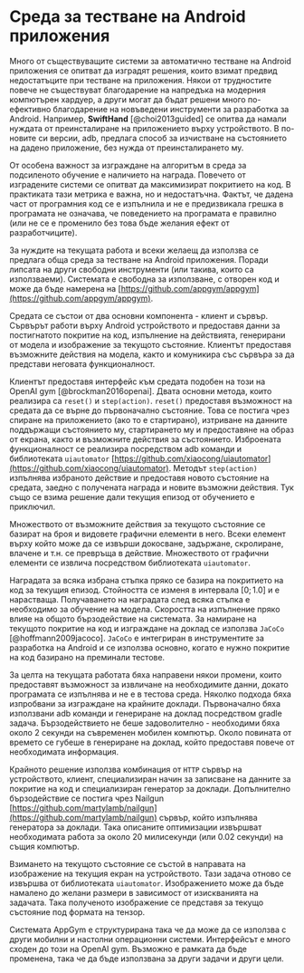 # Среда за тестване на Android приложения

Много от съществуващите системи за автоматично тестване на Android приложения се опитват да изградят решения, които взимат предвид недостатъците при тестване на приложения. Някои от трудностите повече не съществуват благодарение на напредъка на модерния компютърен хардуер, а други могат да бъдат решени много по-ефективно благодарение на новъведени инструменти за разработка за Android. Например, **SwiftHand** [@choi2013guided] се опитва да намали нуждата от преинсталиране на приложението върху устройството. В по-новите си версии, adb, предлага способ за изчистване на състоянието на дадено приложение, без нужда от преинсталирането му.

От особена важност за изграждане на алгоритъм в среда за подсиленото обучение е наличието на награда. Повечето от изградените системи се опитват да максимизират покритието на код. В практиката тази метрика е важна, но и недостатъчна. Фактът, че дадена част от програмния код се е изпълнила и не е предизвикала грешка в програмата не означава, че поведението на програмата е правилно (или не се е променило без това бъде желания ефект от разработчиците).

За нуждите на текущата работа и всеки желаещ да използва се предлага обща среда за тестване на Android приложения. Поради липсата на други свободни инструменти (или такива, които са използваеми). Системата е свободна за използване, с отворен код и може да бъде намерена на [https://github.com/appgym/appgym](https://github.com/appgym/appgym).

Средата се състои от два основни компонента - клиент и сървър. Сървърът работи върху Android устройството и предоставя данни за постигнатото покритие на код, изпълнение на действията, генерирани от модела и изображение за текущото състояние. Клиентът предоставя възможните действия на модела, както и комуникира със сървъра за да представи неговата функционалност. 

Клиентът предоставя интерфейс към средата подобен на този на OpenAI gym [@brockman2016openai]. Двата основни метода, които реализира са `reset()` и `step(action)`. `reset()` предоставя възможност на средата да се върне до първоначално състояние. Това се постига чрез спиране на приложението (ако то е стартирано), изтриване на данните поддържащи състоянието му, стартирането му и предоставяне на образ от екрана, както и възможните действия за състоянието. Изброената функционалност се реализира посредством adb команди и библиотеката `uiautomator` [https://github.com/xiaocong/uiautomator](https://github.com/xiaocong/uiautomator). Методът `step(action)` изпълнява избраното действие и предоставя новото състояние на средата, заедно с получената награда и новите възможни действия. Тук също се взима решение дали текущия епизод от обучението е приключил.

Множеството от възможните действия за текущото състояние се базират на броя и видовете графични елементи в него. Всеки елемент върху който може да се извърши докосване, задържане, скролиране, влачене и т.н. се превръща в действие. Множеството от графични елементи се извлича посредством библиотеката `uiautomator`.

Наградата за всяка избрана стъпка пряко се базира на покритието на код за текущия епизод. Стойността се изменя в интервала $[0;1.0]$ и е нарастваща. Получаването на наградата след всяка стъпка е необходимо за обучение на модела. Скоростта на изпълнение пряко влияе на общото бързодействие на системата. За намиране на текущото покритие на код и изграждане на доклад се използва `JaCoCo` [@hoffmann2009jacoco]. `JaCoCo` е интегриран в инструментите за разработка на Android и се използва основно, когато е нужно покритие на код базирано на преминали тестове. 

За целта на текущата работата бяха направени някои промени, които предоставят възможност за извличане на необходимите данни, докато програмата се изпълнява и не е в тестова среда. Няколко подхода бяха изпробвани за изграждане на крайните доклади. Първоначално бяха използвани adb команди и генериране на доклад посредством gradle задача. Бързодействието не беше задоволително - необходими бяха около 2 секунди на съвременен мобилен компютър. Около повината от времето се губеше в генериране на доклад, който предоставя повече от необходимата информация.

Крайното решение използва комбинация от `HTTP` сървър на устройството, клиент, специализиран начин за записване на данните за покритие на код и специализиран генератор за доклади. Допълнително бързодействие се постига чрез Nailgun [https://github.com/martylamb/nailgun](https://github.com/martylamb/nailgun) сървър, който изпълнява генератора за доклади. Така описаните оптимизации извършват необходимата работа за около 20 милисекунди (или 0.02 секунди) на същия компютър.

Взимането на текущото състояние се състой в направата на изображение на текущия екран на устройството. Тази задача отново се извършва от библиотеката `uiautomator`. Изображението може да бъде намалено до желани размери в зависимост от изискванията на задачата. Така полученото изображение се представя за текущо състояние под формата на тензор.

Системата AppGym е структурирана така че да може да се използва с други мобилни и настолни операционни системи. Интерфейсът е много сходен до този на OpenAI gym. Възможно е рамката да бъде променена, така че да бъде използвана за други задачи и други цели.
